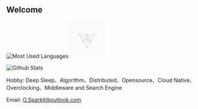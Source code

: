 ## Welcome

![Most Used Languages](https://github-readme-stats.vercel.app/api/top-langs/?username=luoyuctl)<img src="triangle.gif" width="19.5%" height="19.5%" />

![Github Stats](https://github-readme-stats.vercel.app/api?username=luoyuctl&show_icons=true)

Hobby: Deep Sleep、Algorithm、Distributed、Opensource、Cloud Native、Overclocking、Middleware and Search Engine<br>

Email: O.Sparkli@outlook.com 